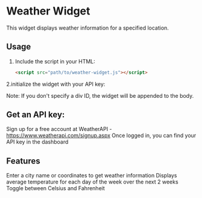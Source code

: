 # Weather Widget

This widget displays weather information for a specified location.

## Usage

1. Include the script in your HTML:

   ```html
   <script src="path/to/weather-widget.js"></script>
   ```

2.initialize the widget with your API key:

<div id="my-weather-div"></div>
<script>
  WeatherWidget.init('YOUR_API_KEY_HERE', 'my-weather-div');
</script>

Note: If you don't specify a div ID, the widget will be appended to the body.

## Get an API key:

Sign up for a free account at WeatherAPI - https://www.weatherapi.com/signup.aspx
Once logged in, you can find your API key in the dashboard

## Features

Enter a city name or coordinates to get weather information
Displays average temperature for each day of the week over the next 2 weeks
Toggle between Celsius and Fahrenheit
